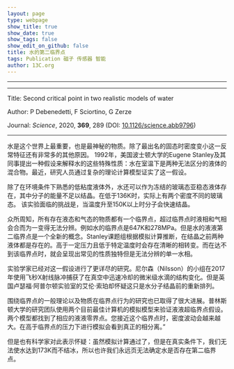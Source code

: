 ```yaml
---
layout: page
type: webpage
show_title: true
show_date: true
show_tags: false
show_edit_on_github: false
title: 水的第二临界点
tags: Publication 磁子 传感器 智能
author: 13C.org
---
```


-----





-----

Title: Second critical point in two realistic models of water

Author: P Debenedetti, F Sciortino, G Zerze

Journal:   *Science*, 2020, **369**, 289 (DOI: [10.1126/science.abb9796](https://translate.googleusercontent.com/translate_c?anno=2&depth=1&hl=zh-CN&pto=aue&rurl=translate.google.com.hk&sl=en&sp=nmt4&tl=zh-CN&u=https://science.sciencemag.org/content/369/6501/289/tab-article-info&usg=ALkJrhhyrlUhbG5ikpU0LIquuVTVaECbyA))

-----

水是这个世界上最重要，也是最神秘的物质。除了最出名的固态时密度变小这一反常特征还有非常多的其他原因。 1992年，美国波士顿大学的Eugene Stanley及其同事提出一种假设来解释水的这些特殊性质：水在室温下是两种无法区分的液体的混合物。最近，研究人员通过复杂的理论计算模型证实了这一假设。

除了在环境条件下熟悉的低粘度液体外，水还可以作为冻结的玻璃态亚稳态液体存在，其中分子的能量不足以结晶。在低于136K时，实际上有两个密度不同的玻璃态。 该实验面临的挑战是，当温度升至150K以上时分子会快速结晶。 

众所周知，所有存在液态和气态的物质都有一个临界点，超过临界点时液相和气相会合而为一变得无法分辨。例如水的临界点是647K和278MPa。但是水的液液第二临界点是一个全新的概念。Stanley课题组根据模拟计算推断，在结晶之前两种液体都是存在的。高于一定压力且低于特定温度时会存在清晰的相转变。而在达不到该临界点时，就会呈现出常见的性质独特但是无法分辨的单一水相。 

实验学家已经对这一假设进行了更详尽的研究。尼尔森（Nilsson）的小组在2017年使用飞秒X射线脉冲捕获了在真空中迅速冷却的微米级水滴的结构变化。但是英国卢瑟福·阿普尔顿实验室的艾伦·索珀却怀疑这只是水分子结晶前的重新排列。 

围绕临界点的一般理论以及物质在临界点行为的研究也已取得了很大进展。普林斯顿大学的研究团队使用两个目前最佳计算机的模拟模型来验证液液超临界点假设。两个模型都找到了相应的液液零界点。您接近这个临界点时，密度波动会越来越大。在高于临界点的压力下进行模拟会看到真正的相分离。”  

但是也有科学家对此表示怀疑：虽然模拟计算通过了，但是在真实条件下，我们无法使水达到173K而不结冰，所以也许我们永远页无法确定水是否存在第二临界点。

